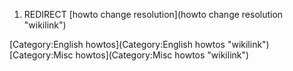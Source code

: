 1.  REDIRECT [howto change resolution](howto change resolution "wikilink")

[Category:English howtos](Category:English howtos "wikilink") [Category:Misc howtos](Category:Misc howtos "wikilink")
